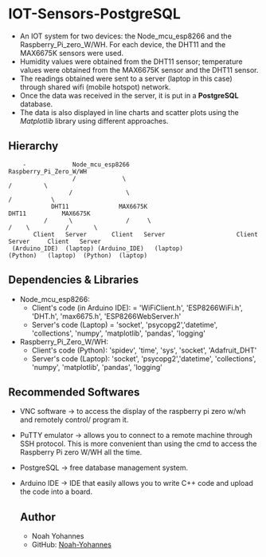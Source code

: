 # IOT-Sensors-PostgreSQL

- An IOT system for two devices: the Node_mcu_esp8266 and the Raspberry_Pi_zero_W/WH. For each device, the DHT11 and the MAX6675K sensors were used.
- Humidity values were obtained from the DHT11 sensor; temperature values were obtained from the MAX6675K sensor and the DHT11 sensor.
- The readings obtained were sent to a server (laptop in this case) through shared wifi (mobile hotspot) network.
- Once the data was received in the server, it is put in a **PostgreSQL** database.
- The data is also displayed in line charts and scatter plots using the *Matplotlib* library using different approaches.


## **Hierarchy**
        -             Node_mcu_esp8266                                     Raspberry_Pi_Zero_W/WH
                      /             \                                          /         \
                     /               \                                        /           \
                DHT11              MAX6675K                               DHT11          MAX6675K
              /      \               /     \                              /    \          /       \
           Client   Server       Client   Server                    Client    Server     Client   Server
     (Arduino_IDE)  (laptop) (Arduino_IDE)   (laptop)              (Python)   (laptop)  (Python)  (laptop)


## **Dependencies & Libraries**

- Node_mcu_esp8266:
     - Client's code (in Arduino IDE): = 'WiFiClient.h', 'ESP8266WiFi.h', 'DHT.h', 'max6675.h', 'ESP8266WebServer.h'
     -  Server's code (Laptop) = 'socket', 'psycopg2','datetime', 'collections', 'numpy', 'matplotlib', 'pandas', 'logging'
- Raspberry_Pi_Zero_W/WH:
     - Client's code (Python): 'spidev', 'time', 'sys', 'socket', 'Adafruit_DHT'
     -  Server's code (Laptop): 'socket', 'psycopg2','datetime', 'collections', 'numpy', 'matplotlib', 'pandas', 'logging'

## Recommended Softwares
- VNC software -> to access the display of the raspberry pi zero w/wh and remotely control/ program it.
- PuTTY emulator -> allows you to connect to a remote machine through SSH protocol. This is more convenient than using the cmd to access
                   the Raspberry Pi zero W/WH all the time.
- PostgreSQL -> free database management system.
- Arduino IDE -> IDE that easily allows you to write C++ code and upload the code into a board.


  ## Author
   - Noah Yohannes
   - GitHub: [Noah-Yohannes](https://github.com/Noah-Yohannes)  


